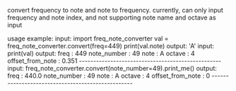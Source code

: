 convert frequency to note and note to frequency.
currently, can only input frequency and note index, and not supporting note name and octave as input

usage example:
    input:
        import freq_note_converter
        val = freq_note_converter.convert(freq=449)
        print(val.note)
    output:
        'A'
    input:
        print(val)
    output:
                    freq : 449
             note_number : 49
                    note : A
                  octave : 4
        offset_from_note : 0.351
        --------------------------------------------------
    input:
        freq_note_converter.convert(note_number=49).print_me()
    output:
                    freq : 440.0
             note_number : 49
                    note : A
                  octave : 4
        offset_from_note : 0
        --------------------------------------------------
